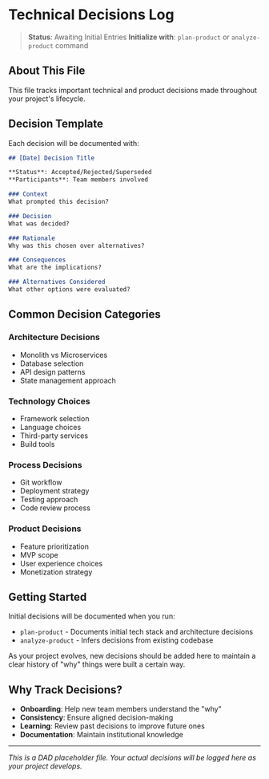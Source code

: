 # Technical Decisions Log

> **Status**: Awaiting Initial Entries
> **Initialize with**: `plan-product` or `analyze-product` command

## About This File

This file tracks important technical and product decisions made throughout your project's lifecycle.

## Decision Template

Each decision will be documented with:

```markdown
## [Date] Decision Title

**Status**: Accepted/Rejected/Superseded
**Participants**: Team members involved

### Context
What prompted this decision?

### Decision
What was decided?

### Rationale
Why was this chosen over alternatives?

### Consequences
What are the implications?

### Alternatives Considered
What other options were evaluated?
```

## Common Decision Categories

### Architecture Decisions
- Monolith vs Microservices
- Database selection
- API design patterns
- State management approach

### Technology Choices
- Framework selection
- Language choices
- Third-party services
- Build tools

### Process Decisions
- Git workflow
- Deployment strategy
- Testing approach
- Code review process

### Product Decisions
- Feature prioritization
- MVP scope
- User experience choices
- Monetization strategy

## Getting Started

Initial decisions will be documented when you run:
- `plan-product` - Documents initial tech stack and architecture decisions
- `analyze-product` - Infers decisions from existing codebase

As your project evolves, new decisions should be added here to maintain a clear history of "why" things were built a certain way.

## Why Track Decisions?

- **Onboarding**: Help new team members understand the "why"
- **Consistency**: Ensure aligned decision-making
- **Learning**: Review past decisions to improve future ones
- **Documentation**: Maintain institutional knowledge

---

*This is a DAD placeholder file. Your actual decisions will be logged here as your project develops.*